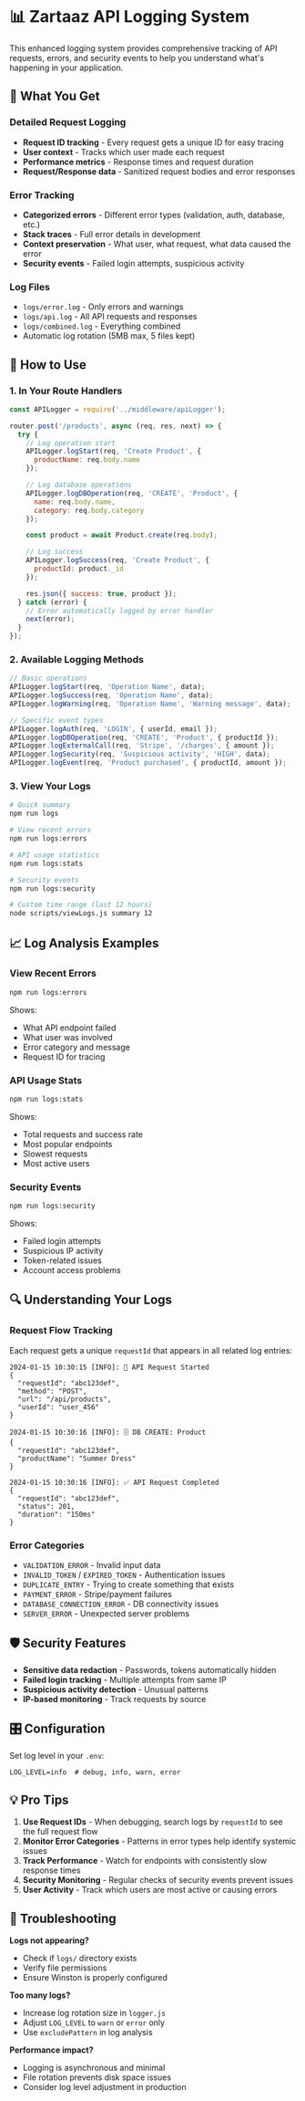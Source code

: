 # 📊 Zartaaz API Logging System

This enhanced logging system provides comprehensive tracking of API requests, errors, and security events to help you understand what's happening in your application.

## 🎯 What You Get

### Detailed Request Logging
- **Request ID tracking** - Every request gets a unique ID for easy tracing
- **User context** - Tracks which user made each request
- **Performance metrics** - Response times and request duration
- **Request/Response data** - Sanitized request bodies and error responses

### Error Tracking
- **Categorized errors** - Different error types (validation, auth, database, etc.)
- **Stack traces** - Full error details in development
- **Context preservation** - What user, what request, what data caused the error
- **Security events** - Failed login attempts, suspicious activity

### Log Files
- `logs/error.log` - Only errors and warnings
- `logs/api.log` - All API requests and responses  
- `logs/combined.log` - Everything combined
- Automatic log rotation (5MB max, 5 files kept)

## 🚀 How to Use

### 1. In Your Route Handlers

```javascript
const APILogger = require('../middleware/apiLogger');

router.post('/products', async (req, res, next) => {
  try {
    // Log operation start
    APILogger.logStart(req, 'Create Product', { 
      productName: req.body.name 
    });

    // Log database operations
    APILogger.logDBOperation(req, 'CREATE', 'Product', { 
      name: req.body.name,
      category: req.body.category 
    });

    const product = await Product.create(req.body);

    // Log success
    APILogger.logSuccess(req, 'Create Product', { 
      productId: product._id 
    });

    res.json({ success: true, product });
  } catch (error) {
    // Error automatically logged by error handler
    next(error);
  }
});
```

### 2. Available Logging Methods

```javascript
// Basic operations
APILogger.logStart(req, 'Operation Name', data);
APILogger.logSuccess(req, 'Operation Name', data);
APILogger.logWarning(req, 'Operation Name', 'Warning message', data);

// Specific event types
APILogger.logAuth(req, 'LOGIN', { userId, email });
APILogger.logDBOperation(req, 'CREATE', 'Product', { productId });
APILogger.logExternalCall(req, 'Stripe', '/charges', { amount });
APILogger.logSecurity(req, 'Suspicious activity', 'HIGH', data);
APILogger.logEvent(req, 'Product purchased', { productId, amount });
```

### 3. View Your Logs

```bash
# Quick summary
npm run logs

# View recent errors
npm run logs:errors

# API usage statistics  
npm run logs:stats

# Security events
npm run logs:security

# Custom time range (last 12 hours)
node scripts/viewLogs.js summary 12
```

## 📈 Log Analysis Examples

### View Recent Errors
```bash
npm run logs:errors
```
Shows:
- What API endpoint failed
- What user was involved
- Error category and message
- Request ID for tracing

### API Usage Stats
```bash
npm run logs:stats
```
Shows:
- Total requests and success rate
- Most popular endpoints
- Slowest requests
- Most active users

### Security Events
```bash
npm run logs:security
```
Shows:
- Failed login attempts
- Suspicious IP activity
- Token-related issues
- Account access problems

## 🔍 Understanding Your Logs

### Request Flow Tracking
Each request gets a unique `requestId` that appears in all related log entries:

```
2024-01-15 10:30:15 [INFO]: 🔄 API Request Started
{
  "requestId": "abc123def",
  "method": "POST",
  "url": "/api/products",
  "userId": "user_456"
}

2024-01-15 10:30:16 [INFO]: 🗄️ DB CREATE: Product  
{
  "requestId": "abc123def",
  "productName": "Summer Dress"
}

2024-01-15 10:30:16 [INFO]: ✅ API Request Completed
{
  "requestId": "abc123def",
  "status": 201,
  "duration": "150ms"
}
```

### Error Categories
- `VALIDATION_ERROR` - Invalid input data
- `INVALID_TOKEN` / `EXPIRED_TOKEN` - Authentication issues
- `DUPLICATE_ENTRY` - Trying to create something that exists
- `PAYMENT_ERROR` - Stripe/payment failures
- `DATABASE_CONNECTION_ERROR` - DB connectivity issues
- `SERVER_ERROR` - Unexpected server problems

## 🛡️ Security Features

- **Sensitive data redaction** - Passwords, tokens automatically hidden
- **Failed login tracking** - Multiple attempts from same IP
- **Suspicious activity detection** - Unusual patterns
- **IP-based monitoring** - Track requests by source

## 🎛️ Configuration

Set log level in your `.env`:
```
LOG_LEVEL=info  # debug, info, warn, error
```

## 💡 Pro Tips

1. **Use Request IDs** - When debugging, search logs by `requestId` to see the full request flow
2. **Monitor Error Categories** - Patterns in error types help identify systemic issues  
3. **Track Performance** - Watch for endpoints with consistently slow response times
4. **Security Monitoring** - Regular checks of security events prevent issues
5. **User Activity** - Track which users are most active or causing errors

## 🔧 Troubleshooting

**Logs not appearing?**
- Check if `logs/` directory exists
- Verify file permissions
- Ensure Winston is properly configured

**Too many logs?**
- Increase log rotation size in `logger.js`
- Adjust `LOG_LEVEL` to `warn` or `error` only
- Use `excludePattern` in log analysis

**Performance impact?**
- Logging is asynchronous and minimal
- File rotation prevents disk space issues
- Consider log level adjustment in production